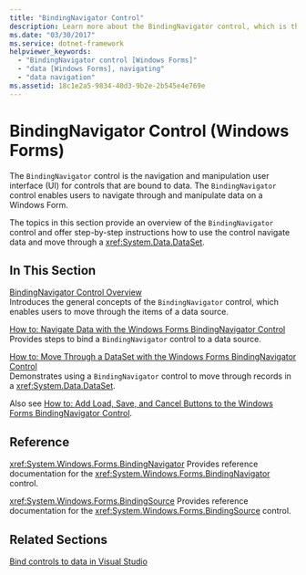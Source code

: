 ```yaml
---
title: "BindingNavigator Control"
description: Learn more about the BindingNavigator control, which is the navigation and manipulation user interface (UI) for controls that are bound to data.
ms.date: "03/30/2017"
ms.service: dotnet-framework
helpviewer_keywords:
  - "BindingNavigator control [Windows Forms]"
  - "data [Windows Forms], navigating"
  - "data navigation"
ms.assetid: 18c1e2a5-9834-40d3-9b2e-2b545e4e769e
---
```

# BindingNavigator Control (Windows Forms)

The `BindingNavigator` control is the navigation and manipulation user interface (UI) for controls that are bound to data. The `BindingNavigator` control enables users to navigate through and manipulate data on a Windows Form.

The topics in this section provide an overview of the `BindingNavigator` control and offer step-by-step instructions how to use the control navigate data and move through a <xref:System.Data.DataSet>.

## In This Section

[BindingNavigator Control Overview](bindingnavigator-control-overview-windows-forms.md)\
Introduces the general concepts of the `BindingNavigator` control, which enables users to move through the items of a data source.

[How to: Navigate Data with the Windows Forms BindingNavigator Control](how-to-navigate-data-with-the-windows-forms-bindingnavigator-control.md)\
Provides steps to bind a `BindingNavigator` control to a data source.

[How to: Move Through a DataSet with the Windows Forms BindingNavigator Control](move-through-a-dataset-with-wf-bindingnavigator-control.md)\
Demonstrates using a `BindingNavigator` control to move through records in a <xref:System.Data.DataSet>.

Also see [How to: Add Load, Save, and Cancel Buttons to the Windows Forms BindingNavigator Control](load-save-and-cancel-bindingnavigator.md).

## Reference

<xref:System.Windows.Forms.BindingNavigator>
Provides reference documentation for the <xref:System.Windows.Forms.BindingNavigator> control.

<xref:System.Windows.Forms.BindingSource>
Provides reference documentation for the <xref:System.Windows.Forms.BindingSource> control.

## Related Sections

[Bind controls to data in Visual Studio](/visualstudio/data-tools/bind-controls-to-data-in-visual-studio)
